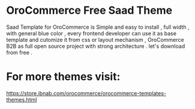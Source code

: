 # OroCommerce Free Saad Theme

Saad Template for OroCommerce is Simple and easy to install , full width , with general blue color , every frontend developer can use it as base template and cutomize it from css or layout mechanism , OroCommerce B2B as full open source project with strong architecture . let's download from free .

# For more themes visit:

https://store.ibnab.com/orocommerce/orocommerce-templates-themes.html
